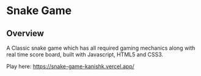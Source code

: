 # Snake Game

## Overview

A Classic snake game which has all required gaming mechanics along with real time score board, built with Javascript, HTML5 and CSS3.

Play here: https://snake-game-kanishk.vercel.app/
